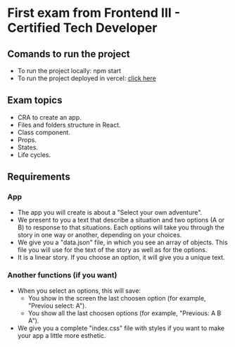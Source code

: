 # **First exam from Frontend III - Certified Tech Developer**

## Comands to run the project
- To run the project locally: npm start
- To run the project deployed in vercel: [click here](https://first-exam-frontend-iii.vercel.app/)

## Exam topics
- CRA to create an app.
- Files and folders structure in React.
- Class component.
- Props.
- States.
- Life cycles.

## Requirements
### App
- The app you will create is about a "Select your own adventure".
- We present to you a text that describe a situation and two options (A or B) to response to that situations. Each options will take you through the story in one way or another, depending on your choices.
- We give you a "data.json" file, in which you see an array of objects. This file you will use for the text of the story as well as for the options.
- It is a linear story. If you choose an option, it will give you a unique text.

### Another functions (if you want)
- When you select an options, this will save:
  - You show in the screen the last choosen option (for example, "Previou select: A").
  - You show all the last choosen options (for example, "Previous: A B A").
- We give you a complete "index.css" file with styles if you want to make your app a little more esthetic.
